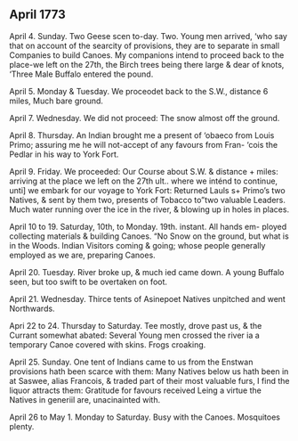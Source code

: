 ## April 1773

April 4. Sunday. Two Geese scen to-day. Two. Young men arrived, ‘who say that on account of the searcity of provisions, they are to separate in small Companies to build Canoes. My companions intend to proceed back to the place-we left on the 27th, the Birch trees being there large & dear of knots, ‘Three Male Buffalo entered the pound.

April 5. Monday & Tuesday. We proceodet back to the S.W., distance 6 miles, Much bare ground.

April 7. Wednesday. We did not proceed: The snow almost off the ground.

April 8. Thursday. An Indian brought me a present of ‘obaeco from Louis Primo; assuring me he will not-accept of any favours from Fran- ‘cois the Pedlar in his way to York Fort.

April 9. Friday. We proceeded: Our Course about S.W. & distance + miles: arriving at the place we left on the 27th ult.. where we inténd to continue, unti] we embark for our voyage to York Fort: Returned Lauls s+ Primo’s two Natives, & sent by them two, presents of Tobacco to”two valuable Leaders. Much water running over the ice in the river, & blowing up in holes in places.

April 10 to 19. Saturday, 10th, to Monday. 19th. instant. All hands em- ployed collecting materials & building Canoes. “No Snow on the ground, but what is in the Woods. Indian Visitors coming & going; whose people generally employed as we are, preparing Canoes.

April 20. Tuesday. River broke up, & much ied came down. A young Buffalo seen, but too swift to be overtaken on foot.

April 21. Wednesday. Thirce tents of Asinepoet Natives unpitched and went Northwards.

Apri 22 to 24. Thursday to Saturday. Tee mostly, drove past us, & the Currant somewhat abated: Several Young men crossed the river ia a temporary Canoe covered with skins. Frogs croaking.

April 25. Sunday. One tent of Indians came to us from the Enstwan provisions hath been scarce with them: Many Natives below us hath been in at Saswee, alias Francois, & traded part of their most valuable furs, I find the liquor attracts them: Gratitude for favours received Leing a virtue the Natives in generiil are, unacinainted with.

April 26 to May 1. Monday to Saturday. Busy with the Canoes. Mosquitoes plenty.
